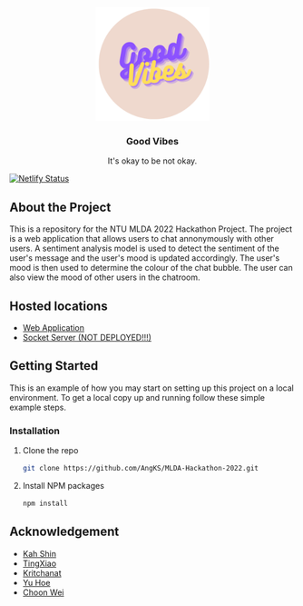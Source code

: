 <!-- PROJECT LOGO -->
<br />
<div align="center">
  <a href="https://github.com/AngKS/MLDA-Hackathon-2022">
    <img src="assets/logo-rounded.png" alt="Logo" width="200" height="200">
  </a>

<h3 align="center">Good Vibes</h3>

  <p align="center">
    It's okay to be not okay.
    <br />
  </p>

</div>

[![Netlify Status](https://api.netlify.com/api/v1/badges/86069780-8507-487a-89c0-6963197b0f85/deploy-status)](https://app.netlify.com/sites/good-vibes-chat/deploys)


## About the Project

This is a repository for the NTU MLDA 2022 Hackathon Project. The project is a web application that allows users to chat annonymously with other users. A sentiment analysis model is used to detect the sentiment of the user's message and the user's mood is updated accordingly. The user's mood is then used to determine the colour of the chat bubble. The user can also view the mood of other users in the chatroom.

## Hosted locations
- [Web Application](https://good-vibes-chat.netlify.app/)
- [Socket Server (NOT DEPLOYED!!!)]()

## Getting Started

This is an example of how you may start on setting up this project on a local environment. To get a local copy up and running follow these simple example steps.

### Installation

1. Clone the repo
   ```sh
   git clone https://github.com/AngKS/MLDA-Hackathon-2022.git
   ```

2. Install NPM packages
   ```sh
   npm install
   ```

## Acknowledgement

- [Kah Shin](https://github.com/AngKS)
- [TingXiao](https://github.com/tingxiao88)
- [Kritchanat](https://github.com/kritp03)
- [Yu Hoe](https://github.com/TYH71)
- [Choon Wei](https://github.com/choonwei0214)

